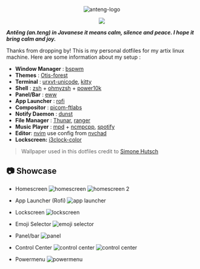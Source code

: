 <p align="center">
    <img src="https://i.ibb.co/TL3h1vc/logo-anteng.png" alt="anteng-logo" />
</p>

<p align="center">
    <img src="https://img.shields.io/github/repo-size/notokrs/anteng-dotfiles?style=for-the-badge" />
</p>

**_Antěng (an.teng) in Javanese it means calm, silence and peace. I hope it bring calm and joy._**

Thanks from dropping by!
This is my personal dotfiles for my artix linux machine.
Here are some information about my setup :

- **Window Manager** : [bspwm](https://github.com/baskerville/bspwm)
- **Themes** : [Otis-forest](https://github.com/EliverLara/Otis)
- **Terminal** : [urxvt-unicode](http://software.schmorp.de/pkg/rxvt-unicode.html), [kitty](https://github.com/kovidgoyal/kitty)
- **Shell** : [zsh](https://www.zsh.org/) + [ohmyzsh](https://github.com/ohmyzsh/ohmyzsh) + [power10k](https://github.com/romkatv/powerlevel10k)
- **Panel/Bar** : [eww](https://github.com/polybar/polybar)
- **App Launcher** : [rofi](https://github.com/davatorium/rofi)
- **Compositor** : [picom-ftlabs](https://github.com/FT-Labs/picom)
- **Notify Daemon** : [dunst](https://github.com/dunst-project/dunst)
- **File Manager** : [Thunar](https://docs.xfce.org/xfce/thunar/start), [ranger](https://github.com/ranger/ranger)
- **Music Player** : [mpd](https://www.musicpd.org/) + [ncmpcpp](https://github.com/ncmpcpp/ncmpcpp), [spotify](https://www.spotify.com/us/download/linux/)
- **Editor**: [nvim](https://github.com/neovim/neovim) use config from [nvchad](https://github.com/NvChad/NvChad)
- **Lockscreen:** [i3clock-color](https://github.com/Raymo111/i3lock-color)

> Wallpaper used in this dotfiles credit to [Simone Hutsch](https://unsplash.com/@heysupersimi)

## 📷 Showcase

- Homescreen
  ![homescreen](https://i.ibb.co/hYnJq0p/2023-01-21-20-40.png)
  ![homescreen 2](https://i.ibb.co/zr2jXFr/2023-01-23-15-59.png)

- App Launcher (Rofi)
  ![app launcher](https://i.ibb.co/8BTKvsf/2023-01-21-20-45.png)

- Lockscreen
  ![lockscreen](https://i.ibb.co/2vv46D0/2023-01-21-20-51.png)

- Emoji Selector
  ![emoji selector](https://i.ibb.co/hW0sDn7/2023-01-21-20-54.png)

- Panel/bar
  ![panel](https://i.ibb.co/3y9wmCr/bar.gif)

- Control Center
  ![control center](https://i.ibb.co/GpM3xMD/cc.gif)
  ![control center](https://i.ibb.co/tLGXngK/2023-01-21-21-06.png)

- Powermenu
  ![powermenu](https://i.ibb.co/KFBGx9H/2023-01-21-21-28.png)
